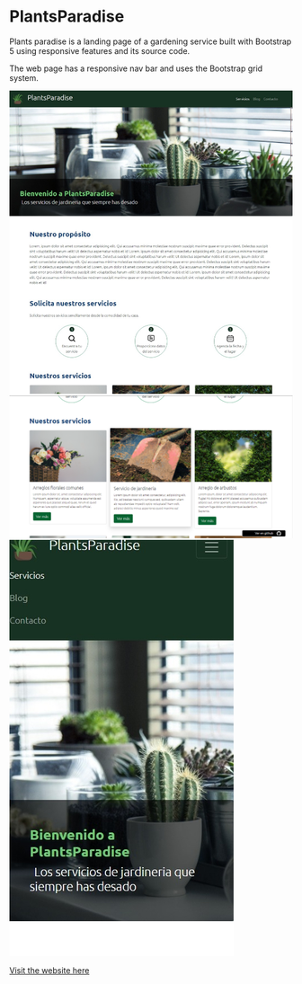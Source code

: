 #  PlantsParadise

Plants paradise is a landing page of a gardening service built with Bootstrap 5 using responsive features and its source code.

The web page has a responsive nav bar and uses the Bootstrap grid system.

![Desktop version](src/images/screenshots/desktop.jpeg)
![Desktop services version](src/images/screenshots/desktop-services.jpeg)
![Mobile version](src/images/screenshots/mobile.jpg)

[Visit the website here](https://plantsparadise.netlify.app)